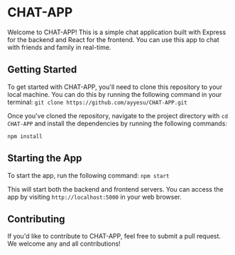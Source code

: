 # CHAT-APP
Welcome to CHAT-APP! This is a simple chat application built with Express for the backend and React for the frontend. You can use this app to chat with friends and family in real-time.

## Getting Started
To get started with CHAT-APP, you'll need to clone this repository to your local machine. You can do this by running the following command in your terminal:
`git clone https://github.com/ayyesu/CHAT-APP.git
`

Once you've cloned the repository, navigate to the project directory with `cd CHAT-APP` and install the dependencies by running the following commands:

`npm install`

## Starting the App
To start the app, run the following command:
`npm start`

This will start both the backend and frontend servers. You can access the app by visiting `http://localhost:5000` in your web browser.

## Contributing
If you'd like to contribute to CHAT-APP, feel free to submit a pull request. We welcome any and all contributions!

